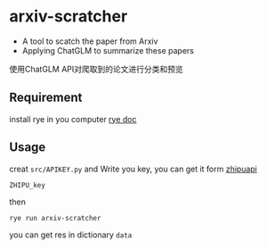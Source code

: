 # arxiv-scratcher

- A tool to scatch the paper from Arxiv
- Applying ChatGLM to summarize these papers

使用ChatGLM API对爬取到的论文进行分类和预览

## Requirement

install rye in you computer
[rye doc](https://rye.astral.sh/guide/installation/)

## Usage

creat `src/APIKEY.py` and Write you key, you can get it form [zhipuapi](https://open.bigmodel.cn/)

```python
ZHIPU_key
```

then

```shell
rye run arxiv-scratcher
```

you can get res in dictionary `data`
